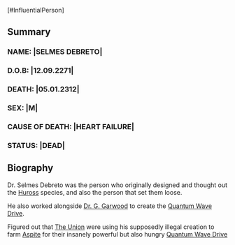 [#InfluentialPerson]

## Summary

### NAME: |SELMES DEBRETO|
### D.O.B: |12.09.2271|
### DEATH: |05.01.2312|
### SEX: |M|
### CAUSE OF DEATH: |HEART FAILURE|
### STATUS: |DEAD|

## Biography

Dr. Selmes Debreto was the person who originally designed and thought out the [Huross](../Species/Fauna/Huross.md) species, and also the person that set them loose.

He also worked alongside [Dr. G. Garwood](Dr.%20G.%20Garwood.md) to create the [Quantum Wave Drive](../Items/Components/Quantum%20Wave%20Drive.md).

Figured out that [The Union](../Factions/The%20Union.md) were using his supposedly illegal creation to farm [Aspite](../Materials/Aspite.md) for their insanely powerful but also hungry [Quantum Wave Drive](../Items/Components/Quantum%20Wave%20Drive.md)